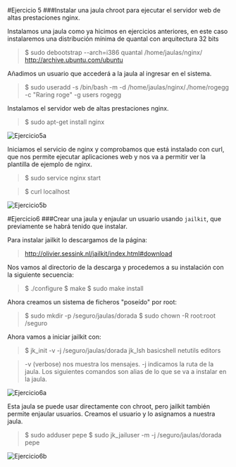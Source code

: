 
#Ejercicio 5
###Instalar una jaula chroot para ejecutar el servidor web de altas prestaciones nginx.

Instalamos una jaula como ya hicimos en ejercicios anteriores, en este caso instalaremos una distribución mínima de quantal con arquitectura 32 bits

>$ sudo debootstrap --arch=i386 quantal /home/jaulas/nginx/ http://archive.ubuntu.com/ubuntu



Añadimos un usuario que accederá a la jaula al ingresar en el sistema.

>$ sudo useradd -s /bin/bash -m -d /home/jaulas/nginx/./home/rogegg -c "Raring roge" -g users rogegg



Instalamos el servidor web de altas prestaciones nginx.

>$ sudo apt-get install nginx

![Ejercicio5a](https://raw.github.com/rogegg/IV-GII-13-14/master/Tema2/capturas/Ejercicio5a.png)

Iniciamos el servicio de nginx y comprobamos que está instalado con curl, que nos permite ejecutar aplicaciones web y nos va a permitir ver la plantilla de ejemplo de nginx.

>$ sudo service nginx start

>$ curl localhost


![Ejercicio5b](https://raw.github.com/rogegg/IV-GII-13-14/master/Tema2/capturas/ejercicio5b.png)



#Ejercicio6
###Crear una jaula y enjaular un usuario usando `jailkit`, que previamente se habrá tenido que instalar.

Para instalar jailkit lo descargamos de la página:

>http://olivier.sessink.nl/jailkit/index.html#download

Nos vamos al directorio de la descarga y procedemos a su instalación con la siguiente secuencia:

>$ ./configure
>$ make
>$ sudo make install


Ahora creamos un sistema de ficheros "poseído" por root:

>$ sudo mkdir -p /seguro/jaulas/dorada
>$ sudo chown -R root:root /seguro



Ahora vamos a iniciar jailkit con:

>$ jk_init -v -j /seguro/jaulas/dorada jk_lsh basicshell netutils editors

>-v  (verbose) nos muestra los mensajes.
>-j  indicamos la ruta de la jaula.
>Los siguientes comandos son alias de lo que se va a instalar en la jaula.

![Ejercicio6a](https://raw.github.com/rogegg/IV-GII-13-14/master/Tema2/capturas/ejercicio6a.png)


Esta jaula se puede usar directamente con chroot, pero jailkit también permite enjaular usuarios. Creamos el usuario y lo asignamos a nuestra jaula.

>$ sudo adduser pepe
>$ sudo jk_jailuser -m -j /seguro/jaulas/dorada pepe

![Ejercicio6b](https://raw.github.com/rogegg/IV-GII-13-14/master/Tema2/capturas/ejercicio6b.png)








